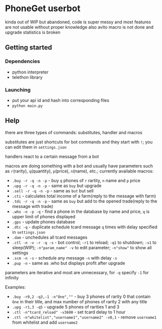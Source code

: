 # PhoneGet userbot

kinda out of WIP but abandoned, code is super messy and most features are not usable without proper knowledge
also avito macro is not done and upgrade statistics is broken

## Getting started

### Dependencies
* python interpreter
* telethon library

### Launching
* put your api id and hash into corresponding files
* ```python main.py```

## Help
there are three types of commands: substitutes, handler and macros

substitutes are just shortcuts for bot commands and they start with `!`; you can edit them in `settings.json`

handlers react to a certain message from a bot

macros are doing something with a bot and usually have parameters such as `r`(rarity), `q`(quantity), `p`(price), `n`(name), etc.; currently available macros:
 * `.buy -r -q -n -p` - buy `q` phones of `r` rartity, `n` name and `p` price
 * `.upg -r -q -n -p` - same as `buy` but upgrade
 * `.sell -r -q -n -p` - same as `but` but sell
 * `.cti` - calculates total income of a farm(reply to the message with farm)
 * `.tdi -r -q -n -p` - same as `buy` but add to the opened trade(reply to the message with trade)
 * `.who -n -p -q` - find a phone in the database by name and price, `q` is upper limit of phones displayed
 * `.gps` - update phones database
 * `.dtc -q` - duplicate schedule tcard message `q` times with delay specified in `settings.json`
 * `.dam` - unchedules all tcard messages
 * `.ctl -n -v -r -q -s` - bot control; `-r1` to reload; `-q1` to shutdown; `-s1` to sleep(WIP); `-n"param_name" -v` to edit parameter; `-n"show"` to show all settings
 * `.scm -n -s` - schedule any message `-n` with delay `-s`
 * `.pup -n` - same as .who but displays profit after upgrade

parameters are iterative and most are unnecessary, for `-q` specify `-1` for infinity 

Examples:
 * `.buy -r0,2 -q3,-1 -n"One",""` - buy 3 phones of rarity 0 that contain `One` in their title, and max number of phones of rarity 2 with any title
 * `.upg -r1,3 -q5` - upgrade 5 phones of rarities 1 and 3
 * `.ctl -n"tcard_reload" -v3600` - set tcard delay to 1 hour
 * `.ctl -n"whitelist","username1","username2" -v0,1` - remove `username1` from whitelist and add `username2`
